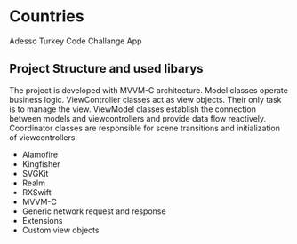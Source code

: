 # Countries
Adesso Turkey Code Challange App

## Project Structure and used libarys
The project is developed with MVVM-C architecture. Model classes operate business logic. ViewController classes act as view objects. Their only task is to manage the view. ViewModel classes establish the connection between models and viewcontrollers and provide data flow reactively. Coordinator classes are responsible for scene transitions and initialization of viewcontrollers.

- Alamofire
- Kingfisher
- SVGKit
- Realm
- RXSwift
- MVVM-C
- Generic network request and response
- Extensions
- Custom view objects
